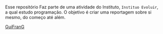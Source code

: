 Esse repositório Faz parte de uma atividade do Instituto, `Instituo Evoluir`, a qual estudo programação.
O objetivo é criar uma reportagem sobre si mesmo, do começo até além.

[GuiFranG](https://github.com/GuilhermeFranG)